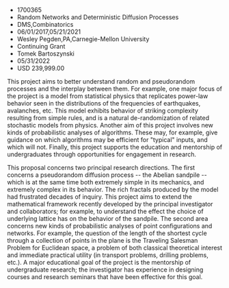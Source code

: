 
* 1700365
* Random Networks and Deterministic Diffusion Processes
* DMS,Combinatorics
* 06/01/2017,05/21/2021
* Wesley Pegden,PA,Carnegie-Mellon University
* Continuing Grant
* Tomek Bartoszynski
* 05/31/2022
* USD 239,999.00

This project aims to better understand random and pseudorandom processes and the
interplay between them. For example, one major focus of the project is a model
from statistical physics that replicates power-law behavior seen in the
distributions of the frequencies of earthquakes, avalanches, etc. This model
exhibits behavior of striking complexity resulting from simple rules, and is a
natural de-randomization of related stochastic models from physics. Another aim
of this project involves new kinds of probabilistic analyses of algorithms.
These may, for example, give guidance on which algorithms may be efficient for
"typical" inputs, and which will not. Finally, this project supports the
education and mentorship of undergraduates through opportunities for engagement
in research.

This proposal concerns two principal research directions. The first concerns a
pseudorandom diffusion process -- the Abelian sandpile -- which is at the same
time both extremely simple in its mechanics, and extremely complex in its
behavior. The rich fractals produced by the model had frustrated decades of
inquiry. This project aims to extend the mathematical framework recently
developed by the principal investigator and collaborators; for example, to
understand the effect the choice of underlying lattice has on the behavior of
the sandpile. The second area concerns new kinds of probabilistic analyses of
point configurations and networks. For example, the question of the length of
the shortest cycle through a collection of points in the plane is the Traveling
Salesman Problem for Euclidean space, a problem of both classical theoretical
interest and immediate practical utility (in transport problems, drilling
problems, etc.). A major educational goal of the project is the mentorship of
undergraduate research; the investigator has experience in designing courses and
research seminars that have been effective for this goal.
